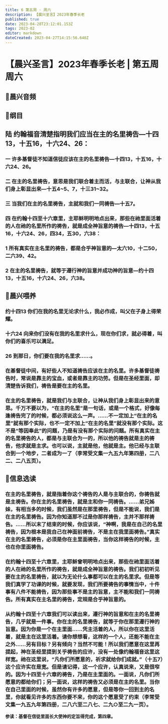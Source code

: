 ```yaml
---
title: 6 第五周 · 周六
description: 【晨兴圣言】2023年春季长老
published: true
date: 2023-04-28T23:12:01.153Z
tags: 2023-02
editor: markdown
dateCreated: 2023-04-27T14:15:56.640Z
---
```


# 【晨兴圣言】2023年春季长老 | 第五周周六
## 🎵晨兴音频

## 📙纲目

## **陆	约翰福音清楚指明我们应当在主的名里祷告—十四13，十五16，十六24、26：**

### 一	许多基督徒不知道信徒应该在主的名里祷告—十四13，十五16，十六24、26。

### 二	在主的名里祷告，意思是我们联合着主而活，与主联合，让神从我们身上彰显出来—十五4~5、7，十三31~32。

### 三	当我们在主的名里祷告，主就和我们一同祷告—十五7。

### 四	在约翰十四至十六章里，主耶稣明明地点出来，那些在祂里面活着的人在祂的名里所作的祷告，就是成全神旨意的祷告—十四13，十五16，十六24、26，四34，五30，六38：

### 1	所有真实在主名里的祷告，都是合乎神旨意的—太六10，十二50，二六39、42。

### 2	在主的名里祷告，就等于遵行神的旨意并成功神的旨意—约十四13，十五16，十六24、26，六38。

## 📙晨兴喂养

### **约十四13    你们在我的名里无论求什么，我必作成，叫父在子身上得荣耀。**

### **十六24	向来你们没有在我的名里求什么，现在你们求，就必得着，叫你们的喜乐可以满足。**

### **26	到那日，你们要在我的名里求……。**

### 在基督徒中间，有好些人不知道祷告应该在主的名里。许多基督徒祷告时，常说是靠主的宝血，或者是靠主的功劳。但是在圣经里面，却清楚告诉我们，祷告是要在主的名里。

### 在主的名里祷告，就是我们与主联合，让神从我们身上彰显出来的意思。千万不要以为，“在主的名里”是一句话，或是一个格式，好像每逢祷告完了的时候，都必须说这么一声。……不一定加上“在主的名里”就有那个实际，也不一定不加上“在主的名里”就没有那个实际。这不是“等因奉此”的问题，乃是有没有那个实际的问题。所有真实在主的名里祷告的人，都是与主联合为一的，所以他的祷告就是主的祷告，他求就是主求。也可以说，主就是他，他就是主。他已经与主联合到一个地步，二者成为一了（李常受文集一九五九年第四册，二八二、二八五页）。

## 📙信息选读

### 在主的名里祷告，就是指着你这个祷告的人是与主联合的，你祷告就是主祷告。你在主的名里祷告，就是主和你一同祷告。……弟兄姊妹，有相当多的时候，我们虽然是在那里祷告，但是不能说，我们是在主的名里祷告。因为你知道那不过是你那样祷告，主并不那样祷告。……所以末了结束的时候，你应该说，“神啊，我是在自己的名里祷告，因为根本是我自己在神面前祷告，不是主在我里面祷告。”真实在主的名里祷告，必须是你在主里面祷告，当你这样祷告的时候，主也在你里面祷告。

### 在约翰十四至十六章里，主耶稣曾明明地点出来，那些在祂里面活着的人在祂的名里所作的祷告，就是成全神旨意的祷告。我们初初听见要在主的名里祷告，就以为无论什么事都可以在主的名里求。但是等我们真学了功课的时候，就要发现，我们所要祷告的事情当中，十件事有八件不能祷告，因为那些事不是主的旨意，主不能和我们一同祷告。所有真实在主名里的祷告，定规是合乎神旨意的。

### 从约翰十四至十六章我们可以读出来，遵行神的旨意和在主的名里祷告，几乎就是一件事。你在主的名里祷告，就等于你在那里遵行神的旨意。因为你是一个在主里面……凭主活着的人，所以你在这里活着，就是主在这里活着。请你想想看，这样的一个人，还能不能在主之外……另有目标？另有倾向？当然不可能！所以我们愿意在这里再提起，神在圣经里提到关乎祷告的应许，没有一处像约翰福音这里这样宽。祂在这里说，“凡你们所愿意的，祈求就给你们成就。”（十五7）这个应许实在是宽。但是请记得，这一个应许，认真说来，又是很窄的。因为十四至十六章的祷告，乃是在主里面的。一面说，凡你们所愿意的都给你们；另一面说，这样的祷告又必须是在主的名里。当你在自己里面的时候，虽然你有许多的愿意，但是等你一回到主的名里，你就看见许多的东西你要不来，你的这个愿意受了约束（李常受文集一九五九年第四册，二八六至二八七、二九○至二九一页）。

**参读：基督在信徒里面长大使神的定旨得完成，第四章。**